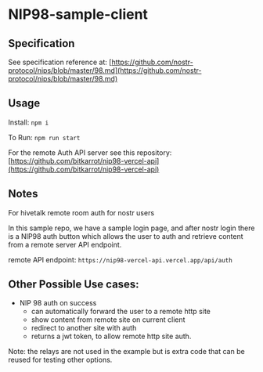 # NIP98-sample-client

## Specification

See specification reference at: [https://github.com/nostr-protocol/nips/blob/master/98.md](https://github.com/nostr-protocol/nips/blob/master/98.md)


## Usage

Install:  `npm i `

To Run: `npm run start`

For the remote Auth API server see this repository:
[https://github.com/bitkarrot/nip98-vercel-api](https://github.com/bitkarrot/nip98-vercel-api)

## Notes

For hivetalk remote room auth for nostr users

In this sample repo, we have a sample login page, and after nostr login there is a NIP98 auth button which allows the user to auth
and retrieve content from a remote server API endpoint.

remote API endpoint: `https://nip98-vercel-api.vercel.app/api/auth`

## Other Possible Use cases:

- NIP 98 auth on success
  - can automatically forward the user to a remote http site
  - show content from remote site on current client
  - redirect to another site with auth
  - returns a jwt token, to allow remote http site auth.

Note: the relays are not used in the example but is extra code that can be reused for testing other options.
